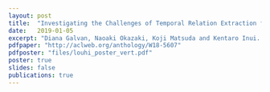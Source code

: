 ```yaml
---
layout: post
title:  "Investigating the Challenges of Temporal Relation Extraction from Clinical Text"
date:   2019-01-05
excerpt: "Diana Galvan, Naoaki Okazaki, Koji Matsuda and Kentaro Inui. In Proceedings of the Ninth International Workshop on Health Text Mining and Information Analysis (LOUHI 2018), pp.55-64, October 2018"
pdfpaper: "http://aclweb.org/anthology/W18-5607"
pdfposter: "files/louhi_poster_vert.pdf"
poster: true
slides: false
publications: true
---
```

